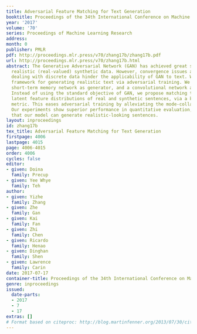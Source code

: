 ```yaml
---
title: Adversarial Feature Matching for Text Generation
booktitle: Proceedings of the 34th International Conference on Machine Learning
year: '2017'
volume: '70'
series: Proceedings of Machine Learning Research
address: 
month: 0
publisher: PMLR
pdf: http://proceedings.mlr.press/v70/zhang17b/zhang17b.pdf
url: http://proceedings.mlr.press/v70/zhang17b.html
abstract: The Generative Adversarial Network (GAN) has achieved great success in generating
  realistic (real-valued) synthetic data. However, convergence issues and difficulties
  dealing with discrete data hinder the applicability of GAN to text. We propose a
  framework for generating realistic text via adversarial training. We employ a long
  short-term memory network as generator, and a convolutional network as discriminator.
  Instead of using the standard objective of GAN, we propose matching the high-dimensional
  latent feature distributions of real and synthetic sentences, via a kernelized discrepancy
  metric. This eases adversarial training by alleviating the mode-collapsing problem.
  Our experiments show superior performance in quantitative evaluation, and demonstrate
  that our model can generate realistic-looking sentences.
layout: inproceedings
id: zhang17b
tex_title: Adversarial Feature Matching for Text Generation
firstpage: 4006
lastpage: 4015
page: 4006-4015
order: 4006
cycles: false
editor:
- given: Doina
  family: Precup
- given: Yee Whye
  family: Teh
author:
- given: Yizhe
  family: Zhang
- given: Zhe
  family: Gan
- given: Kai
  family: Fan
- given: Zhi
  family: Chen
- given: Ricardo
  family: Henao
- given: Dinghan
  family: Shen
- given: Lawrence
  family: Carin
date: 2017-07-17
container-title: Proceedings of the 34th International Conference on Machine Learning
genre: inproceedings
issued:
  date-parts:
  - 2017
  - 7
  - 17
extras: []
# Format based on citeproc: http://blog.martinfenner.org/2013/07/30/citeproc-yaml-for-bibliographies/
---
```

